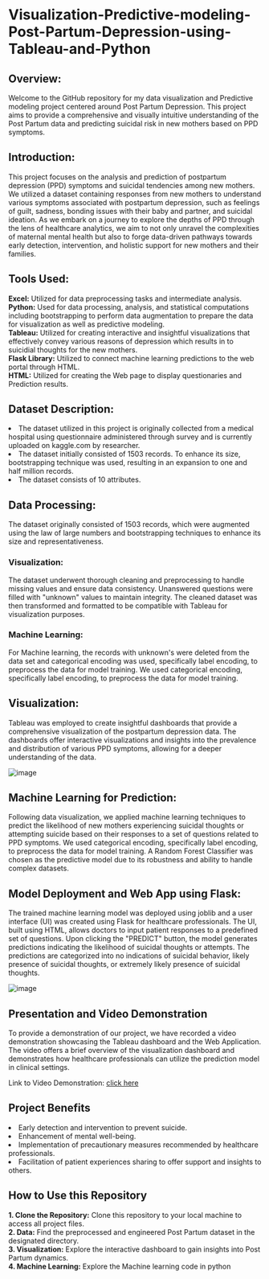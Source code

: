 # Visualization-Predictive-modeling-Post-Partum-Depression-using-Tableau-and-Python

<h2>Overview:</h2>
Welcome to the GitHub repository for my data visualization and Predictive modeling project centered around Post Partum Depression. This project aims to provide a comprehensive and visually intuitive understanding of the Post Partum data and predicting suicidal risk in new mothers based on PPD symptoms.

<h2>Introduction:</h2>
This project focuses on the analysis and prediction of postpartum depression (PPD) symptoms and suicidal tendencies among new mothers. We utilized a dataset containing responses from new mothers to understand various symptoms associated with postpartum depression, such as feelings of guilt, sadness, bonding issues with their baby and partner, and suicidal ideation. As we embark on a journey to explore the depths of PPD through the lens of healthcare analytics, we aim to not only unravel the complexities of maternal mental health but also to forge data-driven pathways towards early detection, intervention, and holistic support for new mothers and their families.

<h2>Tools Used:</h2>
<b>Excel:</b> Utilized for data preprocessing tasks and intermediate analysis.<br>
<b>Python:</b> Used for data processing, analysis, and statistical computations including bootstrapping to perform data augmentation to prepare the data for visualization as well as predictive modeling.<br>
<b>Tableau:</b> Utilized for creating interactive and insightful visualizations that effectively convey various reasons of depression which results in to suicidial thoughts for the new mothers.<br>
<b>Flask Library:</b> Utilized to connect machine learning predictions to the web portal through HTML.<br>
<b>HTML:</b> Utilized for creating the Web page to display questionaries and Prediction results.

<h2>Dataset Description:</h2>
<li>The dataset utilized in this project is originally collected from a medical hospital using questionnaire administered through survey and is currently uploaded on kaggle.com by researcher.</li>
<li>The dataset initially consisted of 1503 records. To enhance its size, bootstrapping technique was used, resulting in an expansion to one and half million records.</li> 
<li>The dataset consists of 10 attributes.</li>

<h2>Data Processing:</h2>
The dataset originally consisted of 1503 records, which were augmented using the law of large numbers and bootstrapping techniques to enhance its size and representativeness.

<h3>Visualization:</h3>
The dataset underwent thorough cleaning and preprocessing to handle missing values and ensure data consistency. Unanswered questions were filled with "unknown" values to maintain integrity. The cleaned dataset was then transformed and formatted to be compatible with Tableau for visualization purposes.

<h3>Machine Learning:</h3>
For Machine learning, the records with unknown's were deleted from the data set and categorical encoding was used, specifically label encoding, to preprocess the data for model training. We used categorical encoding, specifically label encoding, to preprocess the data for model training.

<h2>Visualization:</h2>
Tableau was employed to create insightful dashboards that provide a comprehensive visualization of the postpartum depression data. The dashboards offer interactive visualizations and insights into the prevalence and distribution of various PPD symptoms, allowing for a deeper understanding of the data.

![image](https://github.com/sujata1207/Visualization-Predictive-modeling-Post-Partum-Depression-using-Tableau-and-Python/assets/122312661/7f0508f4-ec8f-420a-bb1d-f33b7df00dca)

<h2>Machine Learning for Prediction:</h2>
Following data visualization, we applied machine learning techniques to predict the likelihood of new mothers experiencing suicidal thoughts or attempting suicide based on their responses to a set of questions related to PPD symptoms. We used categorical encoding, specifically label encoding, to preprocess the data for model training. A Random Forest Classifier was chosen as the predictive model due to its robustness and ability to handle complex datasets.

<h2>Model Deployment and Web App using Flask:</h2>
The trained machine learning model was deployed using joblib and a user interface (UI) was created using Flask for healthcare professionals. The UI, built using HTML, allows doctors to input patient responses to a predefined set of questions. Upon clicking the "PREDICT" button, the model generates predictions indicating the likelihood of suicidal thoughts or attempts. The predictions are categorized into no indications of suicidal behavior, likely presence of suicidal thoughts, or extremely likely presence of suicidal thoughts.

![image](https://github.com/sujata1207/Visualization-Predictive-modeling-Post-Partum-Depression-using-Tableau-and-Python/assets/122312661/3c61e3fe-90d0-4932-9db9-5f515017ac42)

<h2>Presentation and Video Demonstration</h2>
To provide a demonstration of our project, we have recorded a video demonstration showcasing the Tableau dashboard and the Web Application. The video offers a brief overview of the visualization dashboard and demonstrates how healthcare professionals can utilize the prediction model in clinical settings.

Link to Video Demonstration: [click here](https://youtu.be/azaCJs55D0g)

<h2>Project Benefits</h2>
<li>Early detection and intervention to prevent suicide.</li>
<li>Enhancement of mental well-being.</li>
<li>Implementation of precautionary measures recommended by healthcare professionals.</li>
<li>Facilitation of patient experiences sharing to offer support and insights to others.</li>

<h2>How to Use this Repository</h2>
<b>1. Clone the Repository:</b> Clone this repository to your local machine to access all project files.<br>
<b>2. Data:</b> Find the preprocessed and engineered Post Partum dataset in the designated directory.<br>
<b>3. Visualization:</b> Explore the interactive dashboard to gain insights into Post Partum dynamics.<br>
<b>4. Machine Learning:</b> Explore the Machine learning code in python<br>
